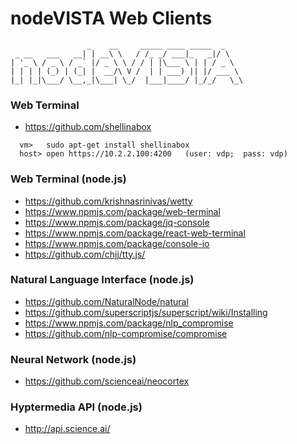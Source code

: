 # nodeVISTA Web Clients

```text
                 _    __     _____ ____ _____  _
 _ __   ___   __| | __\ \   / /_ _/ ___|_   _|/ \
| '_ \ / _ \ / _` |/ _ \ \ / / | |\___ \ | | / _ \
| | | | (_) | (_| |  __/\ V /  | | ___) || |/ ___ \
|_| |_|\___/ \__,_|\___| \_/  |___|____/ |_/_/   \_\

```

### Web Terminal
* https://github.com/shellinabox
```
  vm>   sudo apt-get install shellinabox
  host> open https://10.2.2.100:4200   (user: vdp;  pass: vdp)
```

### Web Terminal (node.js)
* https://github.com/krishnasrinivas/wetty
* https://www.npmjs.com/package/web-terminal
* https://www.npmjs.com/package/jq-console
* https://www.npmjs.com/package/react-web-terminal
* https://www.npmjs.com/package/console-io
* https://github.com/chjj/tty.js/


### Natural Language Interface (node.js)
* https://github.com/NaturalNode/natural
* https://github.com/superscriptjs/superscript/wiki/Installing
* https://www.npmjs.com/package/nlp_compromise
* https://github.com/nlp-compromise/compromise

### Neural Network (node.js)
* https://github.com/scienceai/neocortex

### Hyptermedia API (node.js)
* http://api.science.ai/

